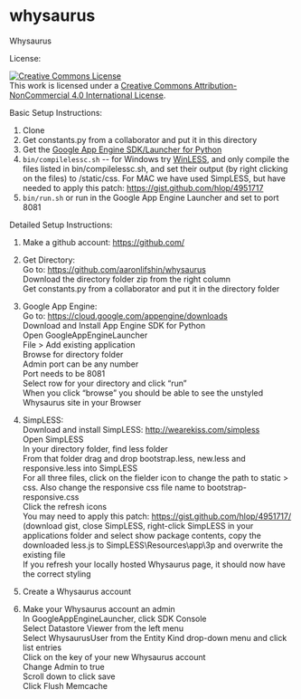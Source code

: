 whysaurus
=========

Whysaurus

License:

<a rel="license" href="http://creativecommons.org/licenses/by-nc/4.0/"><img alt="Creative Commons License" style="border-width:0" src="https://i.creativecommons.org/l/by-nc/4.0/88x31.png" /></a><br />This work is licensed under a <a rel="license" href="http://creativecommons.org/licenses/by-nc/4.0/">Creative Commons Attribution-NonCommercial 4.0 International License</a>.

Basic Setup Instructions:

1. Clone
2. Get constants.py from a collaborator and put it in this directory
3. Get the [Google App Engine SDK/Launcher for Python](https://developers.google.com/appengine/downloads)
5. `bin/compilelessc.sh` -- for Windows try [WinLESS](http://www.winless.org), and only compile the files listed in bin/compilelessc.sh, and set their output (by right clicking on the files) to /static/css.
   For MAC we have used SimpLESS, but have needed to apply this patch: https://gist.github.com/hlop/4951717
6. `bin/run.sh` or run in the Google App Engine Launcher and set to port 8081

Detailed Setup Instructions:

1. Make a github account: https://github.com/

2. Get Directory:<br />
Go to: https://github.com/aaronlifshin/whysaurus<br />
Download the directory folder zip from the right column<br />
Get constants.py from a collaborator and put it in the directory folder<br />

3. Google App Engine:<br />
Go to: https://cloud.google.com/appengine/downloads<br />
Download and Install App Engine SDK for Python<br />
Open GoogleAppEngineLauncher<br />
File > Add existing application<br />
Browse for directory folder<br />
Admin port can be any number<br />
Port needs to be 8081<br />
Select row for your directory and click “run”<br />
When you click “browse” you should be able to see the unstyled Whysaurus site in your Browser<br />

4. SimpLESS:<br />
Download and install SimpLESS: http://wearekiss.com/simpless<br />
Open SimpLESS<br />
In your directory folder, find less folder<br />
From that folder drag and drop bootstrap.less, new.less and responsive.less into SimpLESS<br />
For all three files, click on the fielder icon to change the path to static > css. Also change the responsive css file name to bootstrap-responsive.css<br />
Click the refresh icons<br />
You may need to apply this patch: https://gist.github.com/hlop/4951717/ (download gist, close SimpLESS, right-click SimpLESS in your applications folder and select show package contents, copy the downloaded less.js to SimpLESS\Resources\app\3p and overwrite the existing file<br />
If you refresh your locally hosted Whysaurus page, it should now have the correct styling<br />

5. Create a Whysaurus account

6. Make your Whysaurus account an admin<br />
In GoogleAppEngineLauncher, click SDK Console<br />
Select Datastore Viewer from the left menu<br />
Select WhysaurusUser from the Entity Kind drop-down menu and click list entries<br />
Click on the key of your new Whysaurus account<br />
Change Admin to true<br />
Scroll down to click save<br />
Click Flush Memcache<br />
